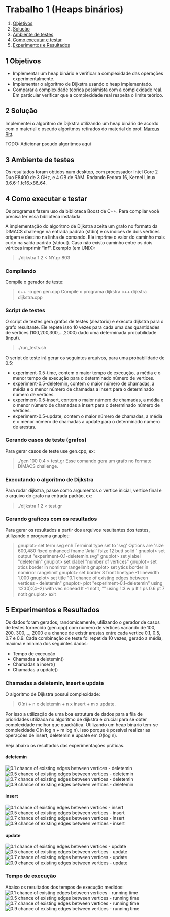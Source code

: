 Trabalho 1 (Heaps binários)
==========================

1. [Objetivos](#1-objetivos)
2. [Solução](#2-solução)
3. [Ambiente de testes](#3-ambiente-de-testes)
4. [Como executar e testar](#4-como-executar-e-testar)
5. [Experimentos e Resultados](#5-experimentos-e-resultados)

1 Objetivos
-----------
* Implementar um heap binário e verificar a complexidade das operações experimentalmente.
* Implementar o algoritmo de Dijkstra usando o heap implementado.
* Comparar a complexidade teórica pessimista com a complexidade real. Em particular verificar que a complexidade real respeita o limite teórico.

2 Solução
---------
Implementei o algoritmo de Dijkstra utilizando um heap binário de acordo com o material e pseudo algoritmos retirados do material do prof. [Marcus Ritt](http://www.inf.ufrgs.br/~mrpritt/doku.php?id=homepage "Marcus Riit").

TODO: Adicionar pseudo algoritmos aqui

3 Ambiente de testes
--------------------
Os resultados foram obtidos num desktop, com processador Intel Core 2 Duo E8400 de 3 GHz, e 4 GB de RAM. 
Rodando Fedora 16, Kernel Linux 3.6.6-1.fc16.x86\_64.

4 Como executar e testar
------------------------

Os programas fazem uso da biblioteca Boost de C++. Para compilar você precisa ter essa biblioteca instalada.

A implementação do algoritmo de Dijkstra aceita um grafo no formato da DIMACS challenge na entrada padrão (stdin) e os índices de dois vértices origem e destino na linha de comando. Ele imprime o valor do caminho mais curto na saída padrão (stdout). Caso não existo caminho entre os dois vértices imprimir “inf”. Exemplo (em UNIX):

  > ./dijkstra 1 2 < NY.gr
  > 803

### Compilando ###
Compile o gerador de teste:
  > c++ -o gen gen.cpp
Compile o programa dijkstra
  > c++ dijkstra dijkstra.cpp

### Script de testes ###
O script de testes gera grafos de testes (aleatorio) e executa dijkstra para o grafo resultante. Ele repete isso 10 vezes para cada uma das quantidades de vertices (100,200,300,...,2000) dado uma determinada probabilidade (input).

  > ./run\_tests.sh

O script de teste irá gerar os seguintes arquivos, para uma probabilidade de 0.5:
* experiment-0.5-time, contem o maior tempo de execução, a média e o menor tempo de execução para o determinado número de vertices.
* experiment-0.5-deletemin, contem o maior número de chamadas, a média e o menor número de chamadas a insert para o determinado número de vertices.
* experiment-0.5-insert, contem o maior número de chamadas, a média e o menor número de chamadas a insert para o determinado número de vertices. 
* experiment-0.5-update, contem o maior número de chamadas, a média e o menor número de chamadas a update para o determinado número de arestas. 


### Gerando casos de teste (grafos) ###
Para gerar casos de teste use gen.cpp, ex:
  > ./gen 100 0.4 > test.gr 
Esse comando gera um grafo no formato DIMACS challenge.

### Executando o algoritmo de Dijkstra  ###
Para rodar dijkstra, passe como argumentos o vertice inicial, vertice final e o arquivo do grafo na entrada padrão, ex:
  > ./dijkstra 1 2 < test.gr

### Gerando graficos com os resultados ###
Para gerar os resultados a partir dos arquivos resultantes dos testes, utilizando o programa gnuplot:
> gnuplot> set term svg enh
> Terminal type set to 'svg'
> Options are 'size 600,480 fixed enhanced fname 'Arial'  fsize 12 butt solid '
> gnuplot> set output "experiment-0.1-deletemin.svg"
> gnuplot> set ylabel "deletemin"
> gnuplot> set xlabel "number of vertices"
> gnuplot> set xtics border in nomirror rangelimit
> gnuplot> set ytics border in nomirror rangelimit
> gnuplot> set border 3 front linetype -1 linewidth 1.000
> gnuplot> set title "0.1 chance of existing edges between vertices - deletemin"
> gnuplot> plot "experiment-0.1-deletemin" using 1:2:(0):($4-$2) with vec nohead lt -1 notit, "" using 1:3 w p lt 1 ps 0.6 pt 7 notit
> gnuplot> exit


5 Experimentos e Resultados
---------------------------
Os dados foram gerados, randomicamente, utilizando o gerador de casos de testes fornecido (gen.cpp) com numero de vértices variando de 100, 200, 300,..., 2000 e a chance de existir arestas entre cada vertice 0.1, 0.5, 0.7 e 0.9.
Cada combinação de teste foi repetida 10 vezes, gerado a média, maxima e minima dos seguintes dados:
* Tempo de execução
* Chamadas a deletemin()
* Chamadas a insert()
* Chamadas a update()

### Chamadas a deletemin, insert e update ###
O algoritmo de Dijkstra possui complexidade:
  > O(n) + n x deletemin + n x insert + m x update. 

Por isso a utilização de uma boa estrutura de dados para a fila de prioridades utilizada no algoritmo de dijkstra é crucial para se obter complexidade melhor que quadrática. Utilizando um heap binário tem-se complexidade O(n log n + m log n). Isso porque é possivel realizar as operações de insert, deletemin e update em O(log n).

Veja abaixo os resultados das experimentações práticas.
#### deletemin ####
![0.1 chance of existing edges between vertices - deletemin](https://github.com/guilhermeka/algoritmos-avancados-inf05504/blob/master/heaps-binarios-trabalho-1/tests/10/experiment-0.1-deletemin.png)
![0.5 chance of existing edges between vertices - deletemin](https://github.com/guilhermeka/algoritmos-avancados-inf05504/blob/master/heaps-binarios-trabalho-1/tests/50/experiment-0.5-deletemin.png)
![0.7 chance of existing edges between vertices - deletemin](https://github.com/guilhermeka/algoritmos-avancados-inf05504/blob/master/heaps-binarios-trabalho-1/tests/70/experiment-0.7-deletemin.png)
![0.9 chance of existing edges between vertices - deletemin](https://github.com/guilhermeka/algoritmos-avancados-inf05504/blob/master/heaps-binarios-trabalho-1/tests/90/experiment-0.9-deletemin.png)

#### insert ####
![0.1 chance of existing edges between vertices - insert](https://github.com/guilhermeka/algoritmos-avancados-inf05504/blob/master/heaps-binarios-trabalho-1/tests/10/experiment-0.1-insert.png)
![0.5 chance of existing edges between vertices - insert](https://github.com/guilhermeka/algoritmos-avancados-inf05504/blob/master/heaps-binarios-trabalho-1/tests/50/experiment-0.5-insert.png)
![0.7 chance of existing edges between vertices - insert](https://github.com/guilhermeka/algoritmos-avancados-inf05504/blob/master/heaps-binarios-trabalho-1/tests/70/experiment-0.7-insert.png)
![0.9 chance of existing edges between vertices - insert](https://github.com/guilhermeka/algoritmos-avancados-inf05504/blob/master/heaps-binarios-trabalho-1/tests/90/experiment-0.9-insert.png)

#### update ####
![0.1 chance of existing edges between vertices - update](https://github.com/guilhermeka/algoritmos-avancados-inf05504/blob/master/heaps-binarios-trabalho-1/tests/10/experiment-0.1-update.png)
![0.5 chance of existing edges between vertices - update](https://github.com/guilhermeka/algoritmos-avancados-inf05504/blob/master/heaps-binarios-trabalho-1/tests/50/experiment-0.5-update.png)
![0.7 chance of existing edges between vertices - update](https://github.com/guilhermeka/algoritmos-avancados-inf05504/blob/master/heaps-binarios-trabalho-1/tests/70/experiment-0.7-update.png)
![0.9 chance of existing edges between vertices - update](https://github.com/guilhermeka/algoritmos-avancados-inf05504/blob/master/heaps-binarios-trabalho-1/tests/90/experiment-0.9-update.png)

### Tempo de execução ###
Abaixo os resultados dos tempos de execução medidos:
![0.1 chance of existing edges between vertices - running time](https://github.com/guilhermeka/algoritmos-avancados-inf05504/blob/master/heaps-binarios-trabalho-1/tests/10/experiment-0.1-time.png)
![0.5 chance of existing edges between vertices - running time](https://github.com/guilhermeka/algoritmos-avancados-inf05504/blob/master/heaps-binarios-trabalho-1/tests/50/experiment-0.5-time.png)
![0.7 chance of existing edges between vertices - running time](https://github.com/guilhermeka/algoritmos-avancados-inf05504/blob/master/heaps-binarios-trabalho-1/tests/70/experiment-0.7-time.png)
![0.9 chance of existing edges between vertices - running time](https://github.com/guilhermeka/algoritmos-avancados-inf05504/blob/master/heaps-binarios-trabalho-1/tests/90/experiment-0.9-time.png)



